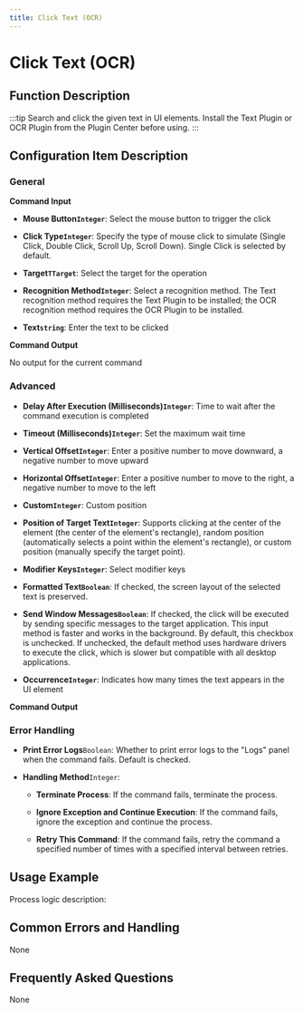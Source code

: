 ```yaml
---
title: Click Text (OCR)
---
```


# Click Text (OCR)

## Function Description

:::tip 
Search and click the given text in UI elements. Install the Text Plugin or OCR Plugin from the Plugin Center before using.
:::

## Configuration Item Description

### General

**Command Input**

- **Mouse Button`Integer`**: Select the mouse button to trigger the click

- **Click Type`Integer`**: Specify the type of mouse click to simulate (Single Click, Double Click, Scroll Up, Scroll Down). Single Click is selected by default.

- **Target`TTarget`**: Select the target for the operation

- **Recognition Method`Integer`**: Select a recognition method. The Text recognition method requires the Text Plugin to be installed; the OCR recognition method requires the OCR Plugin to be installed.

- **Text`string`**: Enter the text to be clicked


**Command Output**

No output for the current command

### Advanced

- **Delay After Execution (Milliseconds)`Integer`**: Time to wait after the command execution is completed

- **Timeout (Milliseconds)`Integer`**: Set the maximum wait time

- **Vertical Offset`Integer`**: Enter a positive number to move downward, a negative number to move upward

- **Horizontal Offset`Integer`**: Enter a positive number to move to the right, a negative number to move to the left

- **Custom`Integer`**: Custom position

- **Position of Target Text`Integer`**: Supports clicking at the center of the element (the center of the element's rectangle), random position (automatically selects a point within the element's rectangle), or custom position (manually specify the target point).

- **Modifier Keys`Integer`**: Select modifier keys

- **Formatted Text`Boolean`**: If checked, the screen layout of the selected text is preserved.

- **Send Window Messages`Boolean`**: If checked, the click will be executed by sending specific messages to the target application. This input method is faster and works in the background. By default, this checkbox is unchecked. If unchecked, the default method uses hardware drivers to execute the click, which is slower but compatible with all desktop applications.

- **Occurrence`Integer`**: Indicates how many times the text appears in the UI element


**Command Output**

### Error Handling

- **Print Error Logs**`Boolean`: Whether to print error logs to the "Logs" panel when the command fails. Default is checked. 

- **Handling Method**`Integer`:

    - **Terminate Process**: If the command fails, terminate the process.

    - **Ignore Exception and Continue Execution**: If the command fails, ignore the exception and continue the process.

    - **Retry This Command**: If the command fails, retry the command a specified number of times with a specified interval between retries.

## Usage Example

Process logic description:

## Common Errors and Handling

None

## Frequently Asked Questions

None

